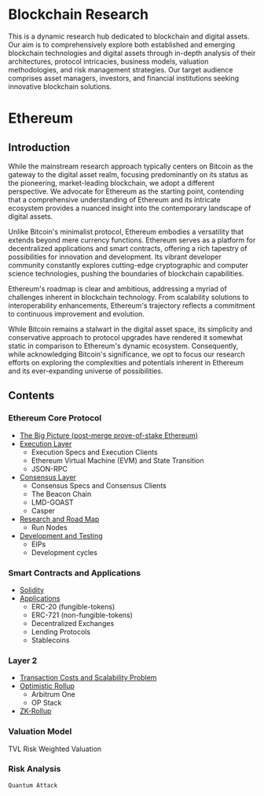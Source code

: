 # Blockchain Research

This is a dynamic research hub dedicated to blockchain and digital assets. Our aim is to comprehensively explore both established and emerging blockchain technologies and digital assets through in-depth analysis of their architectures, protocol intricacies, business models, valuation methodologies, and risk management strategies. Our target audience comprises asset managers, investors, and financial institutions seeking innovative blockchain solutions.


# Ethereum

## Introduction

While the mainstream research approach typically centers on Bitcoin as the gateway to the digital asset realm, focusing predominantly on its status as the pioneering, market-leading blockchain, we adopt a different perspective. We advocate for Ethereum as the starting point, contending that a comprehensive understanding of Ethereum and its intricate ecosystem provides a nuanced insight into the contemporary landscape of digital assets.

Unlike Bitcoin's minimalist protocol, Ethereum embodies a versatility that extends beyond mere currency functions. Ethereum serves as a platform for decentralized applications and smart contracts, offering a rich tapestry of possibilities for innovation and development. Its vibrant developer community constantly explores cutting-edge cryptographic and computer science technologies, pushing the boundaries of blockchain capabilities.

Ethereum's roadmap is clear and ambitious, addressing a myriad of challenges inherent in blockchain technology. From scalability solutions to interoperability enhancements, Ethereum's trajectory reflects a commitment to continuous improvement and evolution.

While Bitcoin remains a stalwart in the digital asset space, its simplicity and conservative approach to protocol upgrades have rendered it somewhat static in comparison to Ethereum's dynamic ecosystem. Consequently, while acknowledging Bitcoin's significance, we opt to focus our research efforts on exploring the complexities and potentials inherent in Ethereum and its ever-expanding universe of possibilities.


## Contents
### Ethereum Core Protocol
* [The Big Picture (post-merge prove-of-stake Ethereum)](#overview)
* [Execution Layer]()
    * Execution Specs and Execution Clients
    * Ethereum Virtual Machine (EVM) and State Transition
    * JSON-RPC
* [Consensus Layer]()
    * Consensus Specs and Consensus Clients
    * The Beacon Chain
    * LMD-GOAST
    * Casper
* [Research and Road Map]()
    * Run Nodes
* [Development and Testing]()
    * EIPs
    * Development cycles

### Smart Contracts and Applications
* [Solidity]()
* [Applications]()
    * ERC-20 (fungible-tokens)
    * ERC-721 (non-fungible-tokens)
    * Decentralized Exchanges
    * Lending Protocols
    * Stablecoins

### Layer 2
* [Transaction Costs and Scalability Problem]()
* [Optimistic Rollup]()
    * Arbitrum One
    * OP Stack
* [ZK-Rollup]()

### Valuation Model
TVL
Risk Weighted Valuation


### Risk Analysis
    Quantum Attack 
